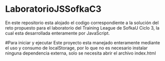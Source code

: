# LaboratorioJSSofkaC3
En este repositorio esta alojado el codigo correspondiente a la solución del reto propuesto para el laboratorio del Training League de SofkaU Ciclo 3, la cual esta desarrollada enteramente por JavaScript.

#Para iniciar y ejecutar
Este proyecto esta manejado enteramente mediante el uso y consumo de localStorage, por lo que no es necesario instalar ninguna dependencia externa, solo se necesita abrir el archivo index.html
